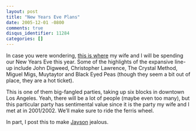 ```yaml
---
layout: post
title: "New Years Eve Plans"
date: 2005-12-01 -0800
comments: true
disqus_identifier: 11284
categories: []
---
```

In case you were wondering, [this is where](http://giantvillage.com/) my
wife and I will be spending our New Years Eve this year. Some of the
highlights of the expansive line-up include John Digweed, Christopher
Lawrence, The Crystal Method, Miguel Migs, Muytaytor and Black Eyed Peas
(though they seem a bit out of place, they are a hot ticket).

This is one of them big-fangled parties, taking up six blocks in
downtown Los Angeles. Yeah, there will be a lot of people (maybe even
too many), but this particular party has sentimental value since it is
the party my wife and I met at in 2001/2002. We’ll make sure to ride the
ferris wheel.

In part, I post this to make
[Jayson](http://jaysonknight.com/blog/default.aspx) jealous.

